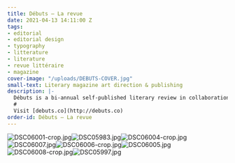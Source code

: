 ```yaml
---
title: Débuts — La revue
date: 2021-04-13 14:11:00 Z
tags:
- editorial
- editorial design
- typography
- litterature
- literature
- revue littéraire
- magazine
cover-image: "/uploads/DEBUTS-COVER.jpg"
small-text: Literary magazine art direction & publishing
description: |-
  Débuts is a bi-annual self-published literary review in collaboration with author Mona Messine, promoting unpublished authors along more notorious ones, asked to write about debuts and beginnings.
  #
  Visit [debuts.co](http://debuts.co)
order-id: Débuts — La revue
---
```


![DSC06001-crop.jpg](/uploads/DSC06001-crop.jpg)![DSC05983.jpg](/uploads/DSC05983.jpg)![DSC06004-crop.jpg](/uploads/DSC06004-crop.jpg)![DSC06007.jpg](/uploads/DSC06007.jpg)![DSC06006-crop.jpg](/uploads/DSC06006-crop.jpg)![DSC06005.jpg](/uploads/DSC06005.jpg)![DSC06008-crop.jpg](/uploads/DSC06008-crop.jpg)![DSC05997.jpg](/uploads/DSC05997.jpg)